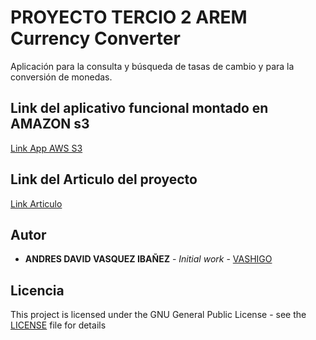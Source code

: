 # PROYECTO TERCIO 2 AREM Currency Converter 
 Aplicación para la consulta y búsqueda de tasas de cambio y para la conversión de monedas. 
 ## Link del aplicativo funcional montado en AMAZON s3
 [Link App AWS S3](http://appeasybank.s3-website-us-west-2.amazonaws.com/lite/login.html)
 ## Link del Articulo del proyecto
 [Link Articulo](https://docs.google.com/document/d/1FeRlfBMtiEHMyl7nXBI0excvgZAwu_5BgjrkK0MrXWI/edit?usp=sharing)
   
 ## Autor
 * **ANDRES DAVID VASQUEZ IBAÑEZ** - *Initial work* - [VASHIGO](https://github.com/vashigo)
 ## Licencia
 This project is licensed under the GNU General Public License - see the [LICENSE](LICENSE) file for details
